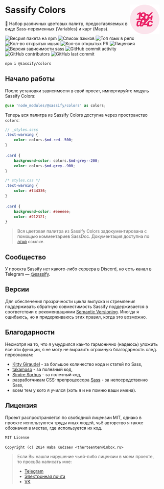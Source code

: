 <img src="https://github.com/sassify/type-of/blob/main/.github/images/sassify_logo_round.png?raw=true" width="96" height="96" align="right" alt="Логотип проекта Sassify">Sassify Colors
===

🎨 Набор различных цветовых палитр, предоставляемых в виде Sass-переменных (Variables) и карт (Maps).

![Весрия пакета на npm](https://img.shields.io/npm/v/@sassify/colors?label=%40sassify%2Fcolors)
![Список языков](https://img.shields.io/github/languages/count/sassify/colors?color=%23ff0056)
![Топ язык в репо](https://img.shields.io/github/languages/top/sassify/colors?color=%23ff0056)
![Кол-во открытых ишью](https://img.shields.io/github/issues-raw/sassify/colors)
![Кол-во открытых PR](https://img.shields.io/github/issues-pr-raw/sassify/colors)
![Лицензия](https://img.shields.io/github/license/sassify/colors)
![Версия зависимости `sass`](https://img.shields.io/github/package-json/dependency-version/sassify/colors/sass/main?color=%23d94390)
![GitHub commit activity](https://img.shields.io/github/commit-activity/m/sassify/colors)
![GitHub contributors](https://img.shields.io/github/contributors/sassify/colors)
![GitHub last commit](https://img.shields.io/github/last-commit/sassify/colors)

```bash
npm i @sassify/colors
```

## Начало работы
После установки зависимости в свой проект, импортируйте модуль Sassify Colors:

```scss
@use 'node_modules/@sassify/colors' as colors;
```

Теперь вся палитра из Sassify Colors доступна через пространство `colors`:

```scss
// _styles.scss
.text-warning {
	color: colors.$md-red--500;
}

.card {
	background-color: colors.$md-grey--200;
	color: colors.$md-grey--900;
}
```

```css
/* styles.css */
.text-warning {
	color: #f44336;
}

.card {
	background-color: #eeeeee;
	color: #212121;
}
```

> Вся цветовая палитра из Sassify Colors задокументирована с помощью комментариев SassDoc. Документация доступна по [этой](https://sassify.github.io/colors/) ссылке.

## Сообщество
У проекта Sassify нет какого-либо сервера в Discord, но есть канал в Telegram &mdash; [@sassify](https://t.me/sassify).

## Версии
Для обеспечения прозрачности цикла выпуска и стремления поддерживать обратную совместимость Sassify поддерживается в соответствии с рекомендациями [Semantic Versioning](https://semver.org/). Иногда я ошибаюсь, но я придерживаюсь этих правил, когда это возможно.

## Благодарности
Несмотря на то, что я умудрился как-то гармонично (надеюсь) уложить все эти функции, я не могу не выразить огромную благодарность след. персонажам:
- [Kitty Giraudel](https://github.com/KittyGiraudel) - за большое количество кода и статей по Sass,
- [takamoso](https://github.com/takamoso) - за полезный код,
- [Sindre Sorhus](https://github.com/sindresorhus) - за полезный код,
- разработчикам CSS-препроцессора [Sass](https://sass-lang.com/) - за непосредственно Sass,
- всем тем у кого я учился (хоть я и не помню ваши имена).

## Лицензия
Проект распространяется по свободной лицензии MIT, однако в проекте используются труды иных людей, чьё авторство я также обозначил в местах, где используется их код.

```
MIT License

Copyright (c) 2024 Haba Kudzaev <therteenten@inbox.ru>
```

> Если Вы нашли нарушение чьей-либо лицензии в моем проекте, то просьба написать мне:
> - [Telegram](https://t.me/therteenten)
> - [Электронная почта](mailto:therteenten@gmail.com?subject=Sassify)
> - [VK](https://vk.com/therteenten)
